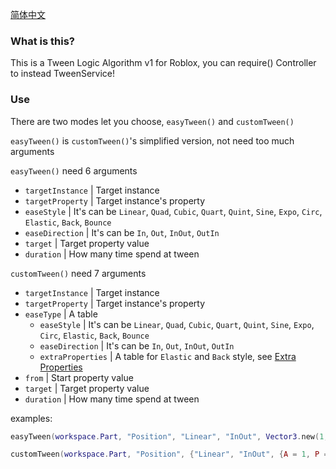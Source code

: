 [简体中文](https://github.com/Verycuteabbey/Tween-V/blob/deprecated/src/v1/README_CN.md)
### What is this?
This is a Tween Logic Algorithm v1 for Roblox, you can require() Controller to instead TweenService!
### Use
There are two modes let you choose, `easyTween()` and `customTween()`

`easyTween()` is `customTween()`'s simplified version, not need too much arguments

`easyTween()` need 6 arguments
  - `targetInstance` | Target instance
  - `targetProperty` | Target instance's property
  - `easeStyle` | It's can be `Linear`, `Quad`, `Cubic`, `Quart`, `Quint`, `Sine`, `Expo`, `Circ`, `Elastic`, `Back`, `Bounce`
  - `easeDirection` | It's can be `In`, `Out`, `InOut`, `OutIn`
  - `target` | Target property value
  - `duration` | How many time spend at tween
	
`customTween()` need 7 arguments
  - `targetInstance` | Target instance
  - `targetProperty` | Target instance's property
  - `easeType` | A table
    - `easeStyle` | It's can be `Linear`, `Quad`, `Cubic`, `Quart`, `Quint`, `Sine`, `Expo`, `Circ`, `Elastic`, `Back`, `Bounce`
    - `easeDirection` | It's can be `In`, `Out`, `InOut`, `OutIn`
    - `extraProperties` | A table for `Elastic` and `Back` style, see [Extra Properties](https://github.com/Verycuteabbey/Tween-V/blob/deprecated/src/pre-release#extra-properties)
  - `from` | Start property value
  - `target` | Target property value
  - `duration` | How many time spend at tween

examples:
```lua
easyTween(workspace.Part, "Position", "Linear", "InOut", Vector3.new(1, 1, 1), 1);
```
```lua
customTween(workspace.Part, "Position", {"Linear", "InOut", {A = 1, P = 2, S = 3}}, Vector3.new(0, 0, 0), Vector3.new(1, 1, 1), 1);
```
